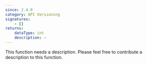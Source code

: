 ```yaml
---
since: 2.4.0
category: API Versioning
signatures:
    - []
returns:
    dataType: int
    description: ~
---
```


This function needs a description. Please feel free to contribute a description to this function.
